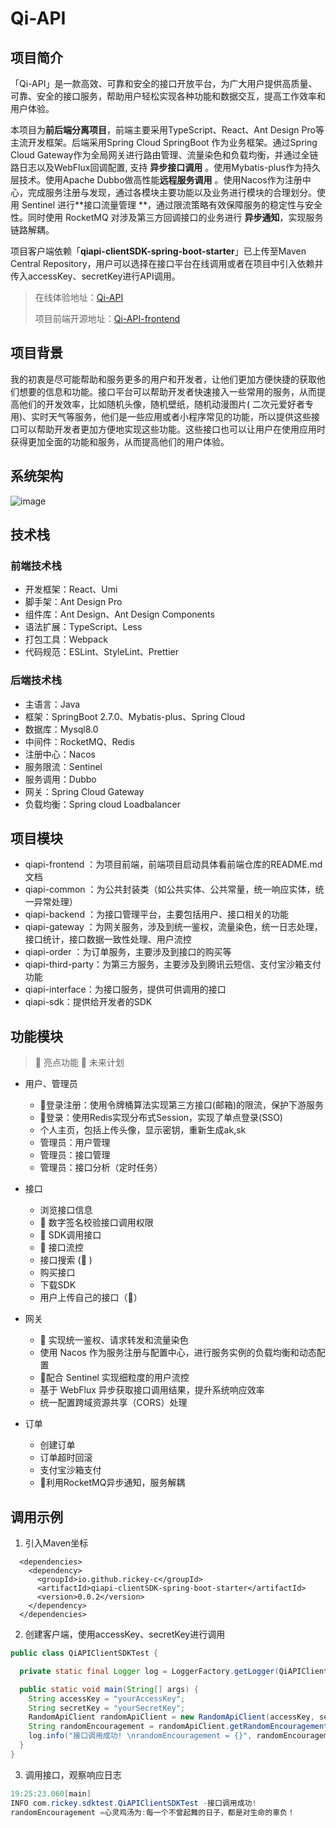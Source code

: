# Qi-API

## 项目简介

「Qi-API」是一款高效、可靠和安全的接口开放平台，为广大用户提供高质量、可靠、安全的接口服务，帮助用户轻松实现各种功能和数据交互，提高工作效率和用户体验。

本项目为**前后端分离项目**，前端主要采用TypeScript、React、Ant Design Pro等主流开发框架。后端采用Spring Cloud SpringBoot
作为业务框架。通过Spring Cloud Gateway作为全局网关进行路由管理、流量染色和负载均衡，并通过全链路日志以及WebFlux回调配置, 支持
**异步接口调用** 。使用Mybatis-plus作为持久层技术。使用Apache Dubbo做高性能**远程服务调用**
。使用Nacos作为注册中心，完成服务注册与发现，通过各模块主要功能以及业务进行模块的合理划分。使用 Sentinel 进行**接口流量管理
**，通过限流策略有效保障服务的稳定性与安全性。同时使用 RocketMQ 对涉及第三方回调接口的业务进行 **异步通知**，实现服务链路解耦。

项目客户端依赖「**qiapi-clientSDK-spring-boot-starter**」已上传至Maven Central
Repository，用户可以选择在接口平台在线调用或者在项目中引入依赖并传入accessKey、secretKey进行API调用。

> 在线体验地址：[Qi-API](https://www.rickey-qiapi.cn/)
>
>项目前端开源地址：[Qi-API-frontend](https://github.com/rickey-c/qiapi-frontend)

## 项目背景

我的初衷是尽可能帮助和服务更多的用户和开发者，让他们更加方便快捷的获取他们想要的信息和功能。接口平台可以帮助开发者快速接入一些常用的服务，从而提高他们的开发效率，比如随机头像，随机壁纸，随机动漫图片(
二次元爱好者专用)、实时天气等服务，他们是一些应用或者小程序常见的功能，所以提供这些接口可以帮助开发者更加方便地实现这些功能。这些接口也可以让用户在使用应用时获得更加全面的功能和服务，从而提高他们的用户体验。

## 系统架构

![image](https://github.com/rickey-c/qiapi-backend/blob/master/qiapi-doc/Architecture%20Diagram/Qi-API-Architecture%20Diagram.png)

## 技术栈

### 前端技术栈

+ 开发框架：React、Umi
+ 脚手架：Ant Design Pro
+ 组件库：Ant Design、Ant Design Components
+ 语法扩展：TypeScript、Less
+ 打包工具：Webpack
+ 代码规范：ESLint、StyleLint、Prettier

### 后端技术栈

+ 主语言：Java
+ 框架：SpringBoot 2.7.0、Mybatis-plus、Spring Cloud
+ 数据库：Mysql8.0
+ 中间件：RocketMQ、Redis
+ 注册中心：Nacos
+ 服务限流：Sentinel
+ 服务调用：Dubbo
+ 网关：Spring Cloud Gateway
+ 负载均衡：Spring cloud Loadbalancer

## 项目模块

+ qiapi-frontend ：为项目前端，前端项目启动具体看前端仓库的README.md文档
+ qiapi-common ：为公共封装类（如公共实体、公共常量，统一响应实体，统一异常处理）
+ qiapi-backend ：为接口管理平台，主要包括用户、接口相关的功能
+ qiapi-gateway ：为网关服务，涉及到统一鉴权，流量染色，统一日志处理，接口统计，接口数据一致性处理、用户流控
+ qiapi-order ：为订单服务，主要涉及到接口的购买等
+ qiapi-third-party：为第三方服务，主要涉及到腾讯云短信、支付宝沙箱支付功能
+ qiapi-interface：为接口服务，提供可供调用的接口
+ qiapi-sdk：提供给开发者的SDK

## 功能模块

> 🌟 亮点功能 🚀 未来计划

+ 用户、管理员
  + 🌟登录注册：使用令牌桶算法实现第三方接口(邮箱)的限流，保护下游服务
  + 🌟登录：使用Redis实现分布式Session，实现了单点登录(SSO)
  + 个人主页，包括上传头像，显示密钥，重新生成ak,sk
  + 管理员：用户管理
  + 管理员：接口管理
  + 管理员：接口分析（定时任务）
+ 接口
  + 浏览接口信息
  + 🌟 数字签名校验接口调用权限
  + 🌟 SDK调用接口
  + 🌟 接口流控
  + 接口搜索 (🚀 )
  + 购买接口
  + 下载SDK
  + 用户上传自己的接口（🚀）
+ 网关
  + 🌟 实现统一鉴权、请求转发和流量染色
  + 使用 Nacos 作为服务注册与配置中心，进行服务实例的负载均衡和动态配置
  + 🌟配合 Sentinel 实现细粒度的用户流控
  + 基于 WebFlux 异步获取接口调用结果，提升系统响应效率
  + 统一配置跨域资源共享（CORS）处理

+ 订单
  + 创建订单
  + 订单超时回滚
  + 支付宝沙箱支付
  + 🌟利用RocketMQ异步通知，服务解耦

## 调用示例

1. 引入Maven坐标

```pom
  <dependencies>
    <dependency>
      <groupId>io.github.rickey-c</groupId>
      <artifactId>qiapi-clientSDK-spring-boot-starter</artifactId>
      <version>0.0.2</version>
    </dependency>
  </dependencies>
```

2. 创建客户端，使用accessKey、secretKey进行调用

```java
public class QiAPIClientSDKTest {

  private static final Logger log = LoggerFactory.getLogger(QiAPIClientSDKTest.class);

  public static void main(String[] args) {
    String accessKey = "yourAccessKey";
    String secretKey = "yourSecretKey";
    RandomApiClient randomApiClient = new RandomApiClient(accessKey, secretKey);
    String randomEncouragement = randomApiClient.getRandomEncouragement();
    log.info("接口调用成功! \nrandomEncouragement = {}", randomEncouragement);
  }
}
```

3. 调用接口，观察响应日志

```java
19:25:23.060[main]
INFO com.rickey.sdktest.QiAPIClientSDKTest -接口调用成功!
randomEncouragement =心灵鸡汤为:每一个不曾起舞的日子，都是对生命的辜负！
```

